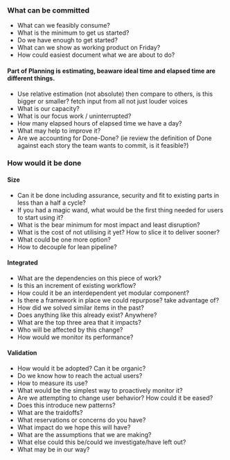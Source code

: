 
### What can be committed

* What can we feasibly consume?
* What is the minimum to get us started?
* Do we have enough to get started?
* What can we show as working product on Friday?
* How could easiest document what we are about to do?

#### Part of Planning is estimating, beaware ideal time and elapsed time are different things. 
* Use relative estimation (not absolute) then compare to others, is this bigger or smaller? fetch input from all not just louder voices
* What is our capacity? 
* What is our focus work / uninterrupted?
* How many elapsed hours of elapsed time we have a day?
* What may help to improve it?
* Are we accounting for Done-Done? (ie review the definition of Done against each story the team wants to commit, is it feasible?)


### How would it be done

#### Size
* Can it be done including assurance, security and fit to existing parts in less than a half a cycle?
* If you had a magic wand, what would be the first thing needed for users to start using it?
* What is the bear minimum for most impact and least disruption?
* What is the cost of not utilising it yet? How to slice it to deliver sooner?
* What could be one more option?
* How to decouple for lean pipeline?

#### Integrated
* What are the dependencies on this piece of work?
* Is this an increment of existing workflow?
* How could it be an interdependent yet modular component?
* Is there a framework in place we could repurpose? take advantage of?
* How did we solved similar items in the past?
* Does anything like this already exist? Anywhere?
* What are the top three area that it impacts?
* Who will be affected by this change?
* How would we monitor its performance?

#### Validation
* How would it be adopted? Can it be organic? 
* Do we know how to reach the actual users?
* How to measure its use?
* What would be the simplest way to proactively monitor it?
* Are we attempting to change user behavior? How could it be eased?
* Does this introduce new patterns?
* What are the traidoffs?
* What reservations or concerns do you have?
* What impact do we hope this will have?
* What are the assumptions that we are making?
* What else could this be/could we investigate/have left out?
* What may be in our way?
